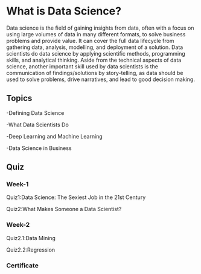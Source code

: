 # What is Data Science?
Data science is the field of gaining insights from data, often with a focus on using large volumes of data in many different formats, to solve business problems and provide value. It can cover the full data lifecycle from gathering data, analysis, modelling, and deployment of a solution. Data scientists do data science by applying scientific methods, programming skills, and analytical thinking. Aside from the technical aspects of data science, another important skill used by data scientists is the communication of findings/solutions by story-telling, as data should be used to solve problems, drive narratives, and lead to good decision making.
## Topics
-Defining Data Science 

-What Data Scientists Do

-Deep Learning and Machine Learning

-Data Science in Business

## Quiz

### Week-1

Quiz1:Data Science: The Sexiest Job in the 21st Century

Quiz2:What Makes Someone a Data Scientist?

### Week-2

Quiz2.1:Data Mining

Quiz2.2:Regression

### Certificate

